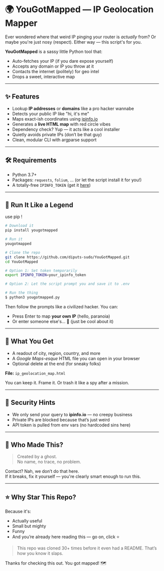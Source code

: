 # 🌍 YouGotMapped — IP Geolocation Mapper

Ever wondered where that weird IP pinging your router is *actually* from? 
Or maybe you're just nosy (respect). Either way — this script's for you.

**YouGotMapped** is a sassy little Python tool that:
- Auto-fetches your IP (if you dare expose yourself)
- Accepts any domain or IP you throw at it
- Contacts the internet (politely) for geo intel
- Drops a sweet, interactive map

---

## ✨ Features

- Lookup **IP addresses** or **domains** like a pro hacker wannabe
- Detects your public IP like "hi, it's me"
- Maps exact-ish coordinates using [ipinfo.io](https://ipinfo.io)
- Generates a **live HTML map** with red circle vibes
- Dependency check? Yup — it acts like a cool installer
- Quietly avoids private IPs (don’t be that guy)
- Clean, modular CLI with argparse support

---

## 🛠️ Requirements

- Python 3.7+
- Packages: `requests`, `folium`, ... (or let the script install it for you!)
- A totally-free `IPINFO_TOKEN` (get it [here](https://ipinfo.io/signup))

---

## 🚀 Run It Like a Legend

use pip !

```bash
# Download it 
pip install yougotmapped

# Run it 
yougotmapped 
```

```bash
# Clone the repo
git clone https://github.com/diputs-sudo/YouGotMapped.git
cd YouGotMapped

# Option 1: Set token temporarily
export IPINFO_TOKEN=your_ipinfo_token

# Option 2: Let the script prompt you and save it to .env

# Run the thing
$ python3 yougotmapped.py
```

Then follow the prompts like a civilized hacker. You can:
- Press Enter to map **your own IP** (hello, paranoia)
- Or enter someone else's... 👀 (just be cool about it)

---

## 🧪 What You Get

- A readout of city, region, country, and more
- A *Google Maps-esque* HTML file you can open in your browser
- Optional delete at the end (for sneaky folks)

**File:** `ip_geolocation_map.html`

You can keep it. Frame it. Or trash it like a spy after a mission.

---

## 🔐 Security Hints

- We only send your query to **ipinfo.io** — no creepy business
- Private IPs are blocked because that’s just weird
- API token is pulled from env vars (no hardcoded sins here)

---

## 🙋 Who Made This?

> Created by a ghost.   
> No name, no trace, no problem.

Contact? Nah, we don’t do that here.    
If it breaks, fix it yourself — you're clearly smart enough to run this.    

---

## ⭐ Why Star This Repo?

Because it's:
- Actually useful
- Small but mighty
- Funny
- And you’re already here reading this — go on, click ⭐

> This repo was cloned 30+ times before it even had a README. That’s how you know it slaps.

Thanks for checking this out.
You got mapped! 🗺️
